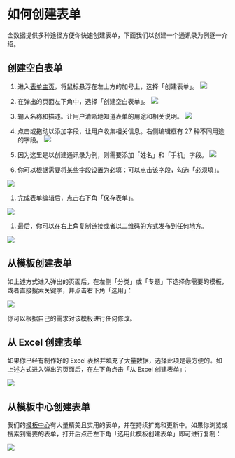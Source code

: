 # 如何创建表单

金数据提供多种途径方便你快速创建表单，下面我们以创建一个通讯录为例逐一介绍。

## 创建空白表单

1. 进入[表单主页](https://jinshuju.net/home)，将鼠标悬浮在左上方的加号上，选择「创建表单」。
  ![](https://o1cqumdwn.qnssl.com/assets/file/725/____.jpg)

2. 在弹出的页面左下角中，选择「创建空白表单」。
  ![](https://o1cqumdwn.qnssl.com/assets/file/728/______.jpg)

3. 输入名称和描述。让用户清晰地知道表单的用途和相关说明。
  ![](https://o1cqumdwn.qnssl.com/assets/file/108/create-form-03.png?imageView2/2/w/1000)

4. 点击或拖动以添加字段，让用户收集相关信息。右侧编辑框有 27 种不同用途的字段。
  ![](https://o1cqumdwn.qnssl.com/assets/file/109/create-form-6.png?imageView2/2/w/1000)

5. 因为这里是以创建通讯录为例，则需要添加「姓名」和「手机」字段。
  ![](https://o1cqumdwn.qnssl.com/assets/file/110/create-form-05.png?imageView2/2/w/1000)

6. 你可以根据需要将某些字段设置为必填：可以点击该字段，勾选「必须填」。


![](https://o1cqumdwn.qnssl.com/assets/file/111/create-form-5.png?imageView2/2/w/1000)
1. 完成表单编辑后，点击右下角「保存表单」。

![](https://o1cqumdwn.qnssl.com/assets/file/112/create-form-7.png?imageView2/2/w/1000)
1. 最后，你可以在右上角复制链接或者以二维码的方式发布到任何地方。

![](https://o1cqumdwn.qnssl.com/assets/file/113/create-form-8.png?imageView2/2/w/1000)

## 从模板创建表单

如上述方式进入弹出的页面后，在左侧「分类」或「专题」下选择你需要的模板，或者直接搜索关键字，并点击右下角「选用」：

![](https://o1cqumdwn.qnssl.com/assets/file/732/______.jpg)

你可以根据自己的需求对该模板进行任何修改。

## 从 Excel 创建表单

如果你已经有制作好的 Excel 表格并填充了大量数据，选择此项是最方便的。如上述方式进入弹出的页面后，在左下角点击「从 Excel 创建表单」：

![](https://o1cqumdwn.qnssl.com/assets/file/733/Excel_____.jpg)

## 从模板中心创建表单

我们的[模板中心](https://jinshuju.net/templates)有大量精美且实用的表单，并在持续扩充和更新中。如果你浏览或搜索到需要的表单，打开后点击左下角「选用此模板创建表单」即可进行复制：

![](https://o1cqumdwn.qnssl.com/assets/file/739/______.jpg)

